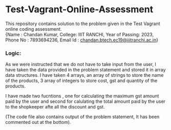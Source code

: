 # Test-Vagrant-Online-Assessment
This repository contains solution to the problem given in the Test Vagrant online coding assessment. <br>
{Name : Chandan Kumar, College: IIIT RANCHI, Year of Passing: 2023, Phone No : 7893694236, Email Id : chandan.btech.ec19@iiitranchi.ac.in}

### Logic:
As we were instructed that we do not have to take input from the user, I have taken the data provided in the problem statement and stored it in array data structures.
I have taken 4 arrays, an array of strings to store the name of the products, 3 array of integers to store cost, gst and quantity of the products.

I have made two fucntions , one for calculating the maximum gst amount paid by the user and second for calulating the total amount paid by the user to the shopkeeper afte all the discount and gst.

(The code file also contains output of the problem statement, It has been commented out at the bottom).

